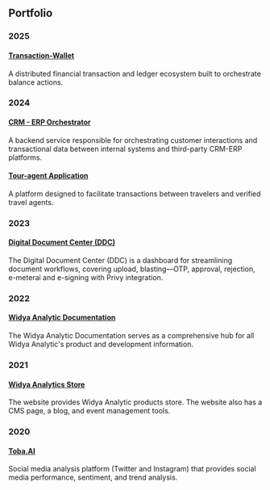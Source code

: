 ## Portfolio

### 2025

#### [Transaction-Wallet](/portfolio/2025_privy_transaction_wallet)

A distributed financial transaction and ledger ecosystem built to orchestrate balance actions.

### 2024

#### [CRM - ERP Orchestrator](/portfolio/2024_privy_crm_erp_orchestrator)

A backend service responsible for orchestrating customer interactions and transactional data between internal systems and third-party CRM-ERP platforms.

#### [Tour-agent Application](/portfolio/2024_privy_tour_agent)

A platform designed to facilitate transactions between travelers and verified travel agents.

### 2023

#### [Digital Document Center (DDC)](/portfolio/2023_privy_dcc)

The Digital Document Center (DDC) is a dashboard for streamlining document workflows, covering upload, blasting—OTP, approval, rejection, e-meterai and e-signing with Privy integration.

### 2022

#### [Widya Analytic Documentation](/portfolio/2022_widya_analytic_doc)

The Widya Analytic Documentation serves as a comprehensive hub for all Widya Analytic's product and development information.

### 2021

#### [Widya Analytics Store](/portfolio/2021_widya_analytic_store)

The website provides Widya Analytic products store. The website also has a CMS page, a blog, and event management tools.

### 2020

#### [Toba.AI](/portfolio/2020_widya_toba_ai)

Social media analysis platform (Twitter and Instagram) that provides social media performance, sentiment, and trend analysis.

<!-- ---

<footer style="position:static">
<p style="font-size:11px">Page template forked from <a href="https://github.com/evanca/quick-portfolio">evanca</a></p>
</footer> -->
<!-- Remove above link if you don't want to attribute -->
